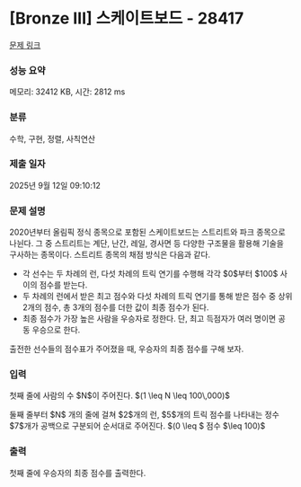 # [Bronze III] 스케이트보드 - 28417 

[문제 링크](https://www.acmicpc.net/problem/28417) 

### 성능 요약

메모리: 32412 KB, 시간: 2812 ms

### 분류

수학, 구현, 정렬, 사칙연산

### 제출 일자

2025년 9월 12일 09:10:12

### 문제 설명

<p>2020년부터 올림픽 정식 종목으로 포함된 스케이트보드는 스트리트와 파크 종목으로 나뉜다. 그 중 스트리트는 계단, 난간, 레일, 경사면 등 다양한 구조물을 활용해 기술을 구사하는 종목이다. 스트리트 종목의 채점 방식은 다음과 같다.</p>

<ul>
	<li>각 선수는 두 차례의 런, 다섯 차례의 트릭 연기를 수행해 각각 $0$부터 $100$ 사이의 점수를 받는다.</li>
	<li>두 차례의 런에서 받은 최고 점수와 다섯 차례의 트릭 연기를 통해 받은 점수 중 상위 2개의 점수, 총 3개의 점수를 더한 값이 최종 점수가 된다.</li>
	<li>최종 점수가 가장 높은 사람을 우승자로 정한다. 단, 최고 득점자가 여러 명이면 공동 우승으로 한다.</li>
</ul>

<p>출전한 선수들의 점수표가 주어졌을 때, 우승자의 최종 점수를 구해 보자.</p>

### 입력 

 <p>첫째 줄에 사람의 수 $N$이 주어진다. $(1 \leq N \leq 100\,000)$</p>

<p>둘째 줄부터 $N$ 개의 줄에 걸쳐 $2$개의 런, $5$개의 트릭 점수를 나타내는 정수 $7$개가 공백으로 구분되어 순서대로 주어진다. $(0 \leq $ 점수 $\leq 100)$</p>

### 출력 

 <p>첫째 줄에 우승자의 최종 점수를 출력한다.</p>

